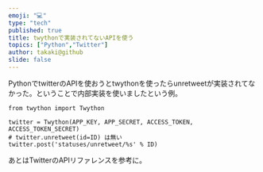 ```yaml
---
emoji: "💻"
type: "tech"
published: true
title: twythonで実装されてないAPIを使う
topics: ["Python","Twitter"]
author: takaki@github
slide: false
---
```

PythonでtwitterのAPIを使おうとtwythonを使ったらunretweetが実装されてなかった。ということで内部実装を使いましたという例。


```py3
from twython import Twython

twitter = Twython(APP_KEY, APP_SECRET, ACCESS_TOKEN, ACCESS_TOKEN_SECRET)
# twitter.unretweet(id=ID) は無い
twitter.post('statuses/unretweet/%s' % ID)
```

あとはTwitterのAPIリファレンスを参考に。

